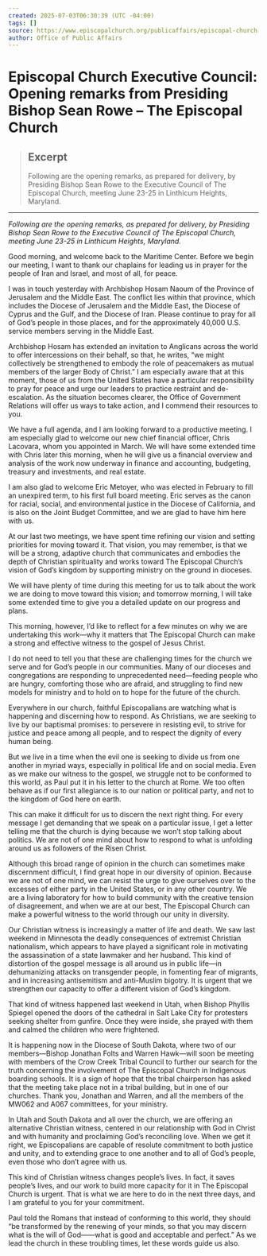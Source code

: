```yaml
---
created: 2025-07-03T06:30:39 (UTC -04:00)
tags: []
source: https://www.episcopalchurch.org/publicaffairs/episcopal-church-executive-council-opening-remarks-from-presiding-bishop-sean-rowe-3/?utm_source=ENS+English&utm_campaign=3636366fbf-EMAIL_CAMPAIGN_2025_06_23_08_10&utm_medium=email&utm_term=0_-3636366fbf-136028141&fbclid=IwY2xjawLTOq1leHRuA2FlbQIxMQBicmlkETBWYzhHVHVSaWRhcG85ZGU3AR5zl255ad4zWMqz-GlL0Rqav_9FR4Avqg97mMjCsZ50pfKGvZPEr-ePxTDvVQ_aem_HqzuagK79m_3T28GKLg3Pg
author: Office of Public Affairs
---
```


# Episcopal Church Executive Council: Opening remarks from Presiding Bishop Sean Rowe – The Episcopal Church

> ## Excerpt
> Following are the opening remarks, as prepared for delivery, by Presiding Bishop Sean Rowe to the Executive Council of The Episcopal Church, meeting June 23-25 in Linthicum Heights, Maryland.

---
_Following are the opening remarks, as prepared for delivery, by Presiding Bishop Sean Rowe to the Executive Council of The Episcopal Church, meeting June 23-25 in Linthicum Heights, Maryland._

Good morning, and welcome back to the Maritime Center. Before we begin our meeting, I want to thank our chaplains for leading us in prayer for the people of Iran and Israel, and most of all, for peace. 

I was in touch yesterday with Archbishop Hosam Naoum of the Province of Jerusalem and the Middle East. The conflict lies within that province, which includes the Diocese of Jerusalem and the Middle East, the Diocese of Cyprus and the Gulf, and the Diocese of Iran. Please continue to pray for all of God’s people in those places, and for the approximately 40,000 U.S. service members serving in the Middle East. 

Archbishop Hosam has extended an invitation to Anglicans across the world to offer intercessions on their behalf, so that, he writes, “we might collectively be strengthened to embody the role of peacemakers as mutual members of the larger Body of Christ.” I am especially aware that at this moment, those of us from the United States have a particular responsibility to pray for peace and urge our leaders to practice restraint and de-escalation. As the situation becomes clearer, the Office of Government Relations will offer us ways to take action, and I commend their resources to you.

We have a full agenda, and I am looking forward to a productive meeting. I am especially glad to welcome our new chief financial officer, Chris Lacovara, whom you appointed in March. We will have some extended time with Chris later this morning, when he will give us a financial overview and analysis of the work now underway in finance and accounting, budgeting, treasury and investments, and real estate.

I am also glad to welcome Eric Metoyer, who was elected in February to fill an unexpired term, to his first full board meeting. Eric serves as the canon for racial, social, and environmental justice in the Diocese of California, and is also on the Joint Budget Committee, and we are glad to have him here with us.

At our last two meetings, we have spent time refining our vision and setting priorities for moving toward it. That vision, you may remember, is that we will be a strong, adaptive church that communicates and embodies the depth of Christian spirituality and works toward The Episcopal Church’s vision of God’s kingdom by supporting ministry on the ground in dioceses.

We will have plenty of time during this meeting for us to talk about the work we are doing to move toward this vision; and tomorrow morning, I will take some extended time to give you a detailed update on our progress and plans.

This morning, however, I’d like to reflect for a few minutes on why we are undertaking this work—why it matters that The Episcopal Church can make a strong and effective witness to the gospel of Jesus Christ.

I do not need to tell you that these are challenging times for the church we serve and for God’s people in our communities. Many of our dioceses and congregations are responding to unprecedented need—feeding people who are hungry, comforting those who are afraid, and struggling to find new models for ministry and to hold on to hope for the future of the church.

Everywhere in our church, faithful Episcopalians are watching what is happening and discerning how to respond. As Christians, we are seeking to live by our baptismal promises: to persevere in resisting evil, to strive for justice and peace among all people, and to respect the dignity of every human being.

But we live in a time when the evil one is seeking to divide us from one another in myriad ways, especially in political life and on social media. Even as we make our witness to the gospel, we struggle not to be conformed to this world, as Paul put it in his letter to the church at Rome. We too often behave as if our first allegiance is to our nation or political party, and not to the kingdom of God here on earth.

This can make it difficult for us to discern the next right thing. For every message I get demanding that we speak on a particular issue, I get a letter telling me that the church is dying because we won’t stop talking about politics. We are not of one mind about how to respond to what is unfolding around us as followers of the Risen Christ.

Although this broad range of opinion in the church can sometimes make discernment difficult, I find great hope in our diversity of opinion. Because we are not of one mind, we can resist the urge to give ourselves over to the excesses of either party in the United States, or in any other country. We are a living laboratory for how to build community with the creative tension of disagreement, and when we are at our best, The Episcopal Church can make a powerful witness to the world through our unity in diversity.

Our Christian witness is increasingly a matter of life and death. We saw last weekend in Minnesota the deadly consequences of extremist Christian nationalism, which appears to have played a significant role in motivating the assassination of a state lawmaker and her husband. This kind of distortion of the gospel message is all around us in public life—in dehumanizing attacks on transgender people, in fomenting fear of migrants, and in increasing antisemitism and anti-Muslim bigotry. It is urgent that we strengthen our capacity to offer a different vision of God’s kingdom.

That kind of witness happened last weekend in Utah, when Bishop Phyllis Spiegel opened the doors of the cathedral in Salt Lake City for protesters seeking shelter from gunfire. Once they were inside, she prayed with them and calmed the children who were frightened.

It is happening now in the Diocese of South Dakota, where two of our members—Bishop Jonathan Folts and Warren Hawk—will soon be meeting with members of the Crow Creek Tribal Council to further our search for the truth concerning the involvement of The Episcopal Church in Indigenous boarding schools. It is a sign of hope that the tribal chairperson has asked that the meeting take place not in a tribal building, but in one of our churches. Thank you, Jonathan and Warren, and all the members of the MW062 and A067 committees, for your ministry.

In Utah and South Dakota and all over the church, we are offering an alternative Christian witness, centered in our relationship with God in Christ and with humanity and proclaiming God’s reconciling love. When we get it right, we Episcopalians are capable of resolute commitment to both justice and unity, and to extending grace to one another and to all of God’s people, even those who don’t agree with us.

This kind of Christian witness changes people’s lives. In fact, it saves people’s lives, and our work to build more capacity for it in The Episcopal Church is urgent. That is what we are here to do in the next three days, and I am grateful to you for your commitment.

Paul told the Romans that instead of conforming to this world, they should “be transformed by the renewing of your minds, so that you may discern what is the will of God——what is good and acceptable and perfect.” As we lead the church in these troubling times, let these words guide us also.
